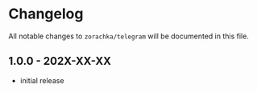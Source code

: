 # Changelog

All notable changes to `zorachka/telegram` will be documented in this file.

## 1.0.0 - 202X-XX-XX

- initial release

